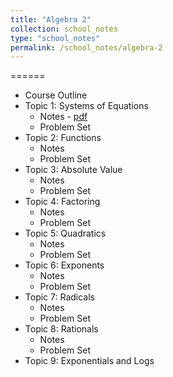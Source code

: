 ```yaml
---
title: "Algebra 2"
collection: school_notes
type: "school_notes"
permalink: /school_notes/algebra-2
---
```


======
* Course Outline
* Topic 1: Systems of Equations
  * Notes - <a href = "https://stasyaaaaa.github.io/stasya/files/Algebra_2_Overview.pdf">pdf</a>
  * Problem Set
* Topic 2: Functions
  * Notes
  * Problem Set
* Topic 3: Absolute Value
  * Notes
  * Problem Set
* Topic 4: Factoring
  * Notes
  * Problem Set
* Topic 5: Quadratics
  * Notes
  * Problem Set
* Topic 6: Exponents
  * Notes
  * Problem Set
* Topic 7: Radicals
  * Notes
  * Problem Set
* Topic 8: Rationals
  * Notes
  * Problem Set
* Topic 9: Exponentials and Logs